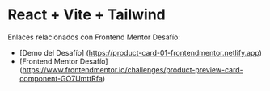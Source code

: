 # React + Vite + Tailwind

Enlaces relacionados con Frontend Mentor Desafío:

- [Demo del Desafío] (https://product-card-01-frontendmentor.netlify.app)
- [Frontend Mentor Desafío] (https://www.frontendmentor.io/challenges/product-preview-card-component-GO7UmttRfa)
